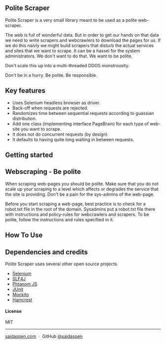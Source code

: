 ## Polite Scraper

Polite Scraper is a very small library meant to be used as a polite web-scraper. 

The web is full of wonderful data. But in order to get our hands on that data we need to write scrapers and webcrawlers to download the pages for us.
If we do this naivly we might build scrapers that disturb the actual services and sites that we want to scrape. It can be a hassel for the system administrators.
We don't want to do that. We want to be polite.

Don't scale this up into a multi-threaded DDOS monstrousity. 

Don't be in a hurry. Be polite. Be responsible.

## Key features
* Uses Selenium headless browser as driver.
* Back-off when requests are rejected.
* Randomizes time between sequential requests according to guassian distribution.
* Add one class (implementing interface PageBrain) for each type of web-site you want to scrape.
* It does not do concurrent requests (by design)
* It defaults to having quite long waiting in between requests.

## Getting started

## Webscraping - Be polite
When scraping web-pages you should be polite. Make sure that you do not scale up your scraping to a level which affects or degrades the service that the site is providing.
Don't be a pain for the sys-admins of the web-page.

Before you start scraping a web-page, best practice is to check for a robot.txt file in the root of the domain.
Sysadmins put a robot.txt file there with instructions and policy-rules for webcrawlers and scrapers. To be polite, follow the instructions and rules specified in it.

## How To Use

## Dependencies and credits
Polite Scraper uses several other open source projects.

* [Selenium](http://www.seleniumhq.org/)
* [SLF4J](https://www.slf4j.org/)
* [Phtanom JS](http://phantomjs.org/)
* [JUnit](http://junit.org/junit5/)
* [Mockito](http://site.mockito.org/)
* [Hamcrest](http://hamcrest.org/)

#### License

MIT

---
[saidaspen.com](http://www.saidaspen.com) &nbsp;&middot;&nbsp;
GitHub [@saidaspen](https://github.com/saidaspen)

